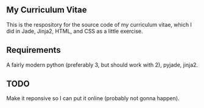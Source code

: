 My Curriculum Vitae
-------------------

This is the respository for the source code of my curriculum vitae,
which I did in Jade, Jinja2, HTML, and CSS as a little exercise.

Requirements
------------

A fairly modern python (preferably 3, but should work with 2),
pyjade, jinja2.

TODO
----
Make it reponsive so I can put it online (probably not gonna happen).
